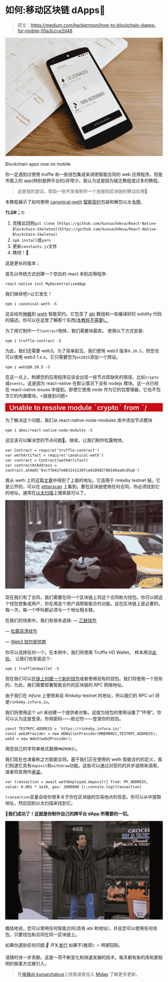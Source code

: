 # 如何:移动区块链 dApps📱

> 原文：<https://medium.com/hackernoon/how-to-blockchain-dapps-for-mobile-55a3ccce2d48>

![](img/e91f26ab56fedfecc9f8b504cdbea6ff.png)

Blockchain apps now on mobile

你一定遇到过使用 truffle 和一些钱包集成来调用智能合同的 web 应用程序。但是市面上的 app(特别是跨平台的)非常少。我认为这是因为缺乏教程或过多的教程。

> 这是我的尝试，帮助一些开发者制作一个连接到区块链的移动应用🌈

本教程展示了如何使用 [canonical-weth](https://blog.0xproject.com/canonical-weth-a9aa7d0279dd) [智能契约](https://en.wikipedia.org/wiki/Smart_contract)包装和解包以太[令牌](https://etherscan.io/token/0xc02aaa39b223fe8d0a0e5c4f27ead9083c756cc2)。

**TLDR；**🤓

1.  克隆此回购`git clone [https://github.com/kunsachdeva/React-Native-Blockchain-Skeleton](https://github.com/kunsachdeva/React-Native-Blockchain-Skeleton)`
2.  `npm install`或`yarn`
3.  更新`constants.js`文件
4.  瞧吧！🤷

这是更长的版本；

首先以传统方式创建一个空白的 react 本机应用程序:

```
react-native init MyDecentralisedApp
```

我们继续吧🔥让它发生！

```
npm i canonical-weth -S
```

这会给你[神器](https://ethereum.stackexchange.com/questions/30457/what-are-artifacts-in-truffle)到 [weth](https://weth.io) 智能契约。它包含了 [abi](https://github.com/ethereum/wiki/wiki/Ethereum-Contract-ABI) 数组和一些编译好的 solidity 代码的描述。你可以在这里了解那个东西[(本教程不需要)。](https://www.sitepoint.com/compiling-smart-contracts-abi/)

为了用它制作一个`Contract`物体，我们需要块菌库。
使用以下方式安装:

```
npm i truffle-contract -S
```

为此，我们还需要 web3。为了简单起见，我们使用 web3 版本`0.20.5`，但您也可以使用 web3 1.x.x。它只需要您为`es2015`添加一个预设。

```
npm i web3@0.20.5 -S 
```

在这一点上，构建您的应用程序应该会出现一些节点库缺失的错误，比如`crypto`或`events`。这是因为 react-native 在默认情况下没有 nodejs 模块。这一点已经在 react-native issues 中提到。即使它使用 node 作为它的包管理器，它也不包含它的内置模块。<链接到问题>

![](img/3ccbb45a3f1f2147d67a8b29237d21f5.png)

为了解决这个问题，我们从 react-native-node-modules 库中添加节点模块

```
npm i abec/react-native-node-modules -S
```

这应该可以解决您的节点问题🚀。继续，让我们制作松露物体。

```
var Contract = require('truffle-contract')
var wethArtifact = require('canonical-weth')
var contract = Contract(wethArtifact)
var contractAtAddress = contract.atAdd('0xc778417e063141139fce010982780140aa0cd5ab')
```

我从 weth 上的这篇[文章](https://blog.0xproject.com/canonical-weth-a9aa7d0279dd)中得到了上面的地址。它适用于 rinkeby testnet 链。它是公开的，可以在 [etherscan](https://rinkeby.etherscan.io/address/0xc778417e063141139fce010982780140aa0cd5ab) 上看到。要在区块链使用任何合同，你必须找到它的地址。通常在[以太扫描](https://etherscan.io)上搜索就可以了。

![](img/923cf8e46f1459b2e15c121e564f8054.png)

现在我们有了合同，我们需要在同一个区块链上将这个合同称为钱包。你可以把这个钱包想象成用户，你在用这个用户调用智能合约功能。这在区块链上是必要的，每一次，每一个呼叫都必须与一个地址相关联。

在我们的场景中，我们有很多选择:
— [乙醚钱包](https://www.npmjs.com/package/ethers-wallet)

— [松露高清钱包](https://github.com/trufflesuite/truffle-hdwallet-provider)

— [Web3 钱包提供商](https://www.npmjs.com/package/infura-web3-provider)

你可以选择任何一个。在本例中，我们将使用 Truffle HD Wallet。
样本用法[此处](https://github.com/trufflesuite/truffle-hdwallet-provider#general-usage)。
让我们也安装这个:

```
npm i trufflehdwallet -S
```

现在我们可以[在链上创建一个新的钱包](https://www.youtube.com/watch?v=24EjCaK9qR8)或者使用现有的钱包。我们将使用一个现有的。为此，我们需要部署智能合约的区块链的 RPC 网络地址。

由于我们在 *Infura* 上使用来自 *Rinkeby* testnet 的地址，所以我们的 RPC url 将是`rinkeby.infura.io`。

我们将使用这个 url 来创建一个提供者对象。这就为钱包的使用设置了“环境”。你可以认为这是登录。你用密码——助记符——登录你的钱包。

```
const TESTRPC_ADDRESS = 'https://rinkeby.infura.io/'
const web3Provider = new HDWalletProvider(MNEMONIC,TESTRPC_ADDRESS);
web3 = new Web3(web3Provider);
```

用您自己的字符串格式替换`MNEMONIC`。

我们现在也准备称之为智能合同。基于我们正在使用的 weth 智能合约的定义，我们知道它具有`deposit`和`withdraw`功能。这些可以通过对契约的异步调用来调用，或者将其用作[承诺](https://developer.mozilla.org/en-US/docs/Web/JavaScript/Reference/Global_Objects/Promise)。

```
var transaction = await wethDeployed.deposit({ from: MY_ADDRESS, value: 0.001 * 1e18, gas: 2000000 });console.log(transaction)
```

`transaction`变量会给你很多关于你在区块链的交易地点的信息。你可以从中提取地址，然后回到以太扫描来找到它。

**🗿我们成功了！这就是你制作自己的跨平台 dApp 所需要的一切。**

![](img/630445c0cd4f0741db487a345ab2ace8.png)

概括地说，您可以使用任何智能合同(具有 abi 和地址)，并且您可以使用任何钱包，只要钱包和合同在同一区块链上。

如果你遇到任何问题:*📖* *开*关[发行](https://github.com/kunsachdeva/React-Native-Blockchain-Skeleton/issues)
如果不(推荐): *⭐* *明星*回购。

请随时进一步贡献。这是一项不断变化和快速发展的技术。每天都有新的库和更聪明的做事方式被引入。

> 在[电报](https://t.me/kunsachdeva)[*@ kunsechdeva*](https://twitter.com/kunsachdeva)上找我或者加入 [Midas](https://t.me/midasapp) 了解更多更新。